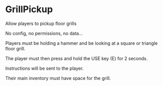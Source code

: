 # GrillPickup
Allow players to pickup floor grills

No config, no permissions, no data...

Players must be holding a hammer and be looking at a square or triangle floor grill.

The player must then press and hold the USE key (E) for 2 seconds.

Instructions will be sent to the player.

Their main inventory must have space for the grill.

